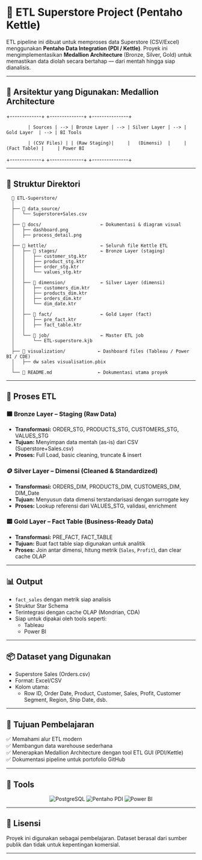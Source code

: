 # 🏪 ETL Superstore Project (Pentaho Kettle)

ETL pipeline ini dibuat untuk memproses data Superstore (CSV/Excel) menggunakan **Pentaho Data Integration (PDI / Kettle)**. Proyek ini mengimplementasikan **Medallion Architecture** (Bronze, Silver, Gold) untuk memastikan data diolah secara bertahap — dari mentah hingga siap dianalisis.

---

## 🧱 Arsitektur yang Digunakan: Medallion Architecture

+-------------+ +--------------+ +---------------+

            | Sources | --> | Bronze Layer | --> | Silver Layer | --> | Gold Layer  | --> | BI Tools
            
            | (CSV Files) | | (Raw Staging)|     |   (Dimensi)  |     |(Fact Table) |     | Power BI

+-------------+ +--------------+ +---------------+


---

## 📂 Struktur Direktori
      📁 ETL-Superstore/
      │
      ├── 📁 data_source/                
      │   └── Superstore+Sales.csv
      │
      ├── 📁 docs/                      ← Dokumentasi & diagram visual
      │   ├── dashboard.png
      │   ├── process_detail.png
      │
      ├── 📁 kettle/                    ← Seluruh file Kettle ETL
      │   ├── 📁 stages/                ← Bronze Layer (staging)
      │   │   ├── customer_stg.ktr
      │   │   ├── product_stg.ktr
      │   │   ├── order_stg.ktr
      │   │   └── values_stg.ktr
      │   │
      │   ├── 📁 dimension/             ← Silver Layer (dimensi)
      │   │   ├── customers_dim.ktr
      │   │   ├── products_dim.ktr
      │   │   ├── orders_dim.ktr
      │   │   └── dim_date.ktr
      │   │
      │   ├── 📁 fact/                  ← Gold Layer (fact)
      │   │   ├── pre_fact.ktr
      │   │   ├── fact_table.ktr
      │   │
      │   └── 📁 job/                   ← Master ETL job
      │       └── ETL-superstore.kjb
      │
      ├── 📁 visualization/            ← Dashboard files (Tableau / Power BI / CDE)
      │   ├── dw sales visualisation.pbix
      │
      └── 📄 README.md                 ← Dokumentasi utama proyek



---

## 🔁 Proses ETL

### 🟫 Bronze Layer – Staging (Raw Data)
- **Transformasi:** ORDER_STG, PRODUCTS_STG, CUSTOMERS_STG, VALUES_STG
- **Tujuan:** Menyimpan data mentah (as-is) dari CSV (Superstore+Sales.csv)
- **Proses:** Full Load, basic cleaning, truncate & insert

### 🪙 Silver Layer – Dimensi (Cleaned & Standardized)
- **Transformasi:** ORDERS_DIM, PRODUCTS_DIM, CUSTOMERS_DIM, DIM_Date
- **Tujuan:** Menyusun data dimensi terstandarisasi dengan surrogate key
- **Proses:** Lookup referensi dari VALUES_STG, validasi, enrichment

### 🟨 Gold Layer – Fact Table (Business-Ready Data)
- **Transformasi:** PRE_FACT, FACT_TABLE
- **Tujuan:** Buat fact table siap digunakan untuk analitik
- **Proses:** Join antar dimensi, hitung metrik (`Sales`, `Profit`), dan clear cache OLAP

---

## 📊 Output

- `fact_sales` dengan metrik siap analisis
- Struktur Star Schema
- Terintegrasi dengan cache OLAP (Mondrian, CDA)
- Siap untuk dipakai oleh tools seperti:
  - Tableau
  - Power BI

---

## 📦 Dataset yang Digunakan

- Superstore Sales (Orders.csv)
- Format: Excel/CSV
- Kolom utama:
  - Row ID, Order Date, Product, Customer, Sales, Profit, Customer Segment, Region, Ship Date, dsb.

---

## 🧠 Tujuan Pembelajaran

✅ Memahami alur ETL modern  
✅ Membangun data warehouse sederhana  
✅ Menerapkan Medallion Architecture dengan tool ETL GUI (PDI/Kettle)  
✅ Dokumentasi pipeline untuk portofolio GitHub

---

## 🧰 Tools
<p align="center">
  <img src="https://img.shields.io/badge/PostgreSQL-316192?style=for-the-badge&logo=postgresql&logoColor=white" alt="PostgreSQL" />
  <img src="https://img.shields.io/badge/Pentaho-0D233F?style=for-the-badge&logo=apache&logoColor=white" alt="Pentaho PDI" />
  <img src="https://img.shields.io/badge/Power%20BI-F2C811?style=for-the-badge&logo=powerbi&logoColor=black" alt="Power BI" />
</p>

---

## 🧾 Lisensi

Proyek ini digunakan sebagai pembelajaran. Dataset berasal dari sumber publik dan tidak untuk kepentingan komersial.

---


